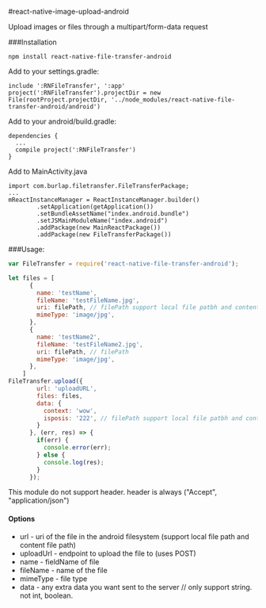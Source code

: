 #react-native-image-upload-android

Upload images or files through a multipart/form-data request

###Installation

```
npm install react-native-file-transfer-android
```

Add to your settings.gradle:
```
include ':RNFileTransfer', ':app'
project(':RNFileTransfer').projectDir = new File(rootProject.projectDir, '../node_modules/react-native-file-transfer-android/android')
```

Add to your android/build.gradle:
```
dependencies {
  ...
  compile project(':RNFileTransfer')
}
```

Add to MainActivity.java
```
import com.burlap.filetransfer.FileTransferPackage;
...
mReactInstanceManager = ReactInstanceManager.builder()
        .setApplication(getApplication())
        .setBundleAssetName("index.android.bundle")
        .setJSMainModuleName("index.android")
        .addPackage(new MainReactPackage())
        .addPackage(new FileTransferPackage())
```

###Usage:

```javascript
var FileTransfer = require('react-native-file-transfer-android');

let files = [
      {
        name: 'testName',
        fileName: 'testFileName.jpg',
        uri: filePath, // filePath support local file patbh and content file path
        mimeType: 'image/jpg',
      },
      {
        name: 'testName2',
        fileName: 'testFileName2.jpg',
        uri: filePath, // filePath
        mimeType: 'image/jpg',
      },
    ]
FileTransfer.upload({
        url: 'uploadURL',
        files: files,
        data: {
          context: 'wow',
          isposis: '222', // filePath support local file patbh and content file path
        }
      }, (err, res) => {
        if(err) {
          console.error(err);
        } else {
          console.log(res);
        }
      });
```
This module do not support header.
header is always ("Accept", "application/json")
#### Options
* url - uri of the file in the android filesystem (support local file path and content file path)
* uploadUrl - endpoint to upload the file to (uses POST)
* name - fieldName of file
* fileName - name of the file
* mimeType - file type
* data - any extra data you want sent to the server // only support string. not int, boolean. 
